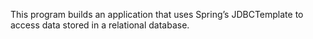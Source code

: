 This program builds an application that uses Spring’s JDBCTemplate to access data stored in a relational database.
